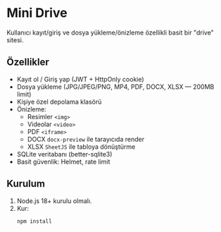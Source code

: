 # Mini Drive

Kullanıcı kayıt/giriş ve dosya yükleme/önizleme özellikli basit bir "drive" sitesi.

## Özellikler
- Kayıt ol / Giriş yap (JWT + HttpOnly cookie)
- Dosya yükleme (JPG/JPEG/PNG, MP4, PDF, DOCX, XLSX — 200MB limit)
- Kişiye özel depolama klasörü
- Önizleme:
  - Resimler `<img>`
  - Videolar `<video>`
  - PDF `<iframe>`
  - DOCX `docx-preview` ile tarayıcıda render
  - XLSX `SheetJS` ile tabloya dönüştürme
- SQLite veritabanı (better-sqlite3)
- Basit güvenlik: Helmet, rate limit

## Kurulum
1. Node.js 18+ kurulu olmalı.
2. Kur:
   ```bash
   npm install
